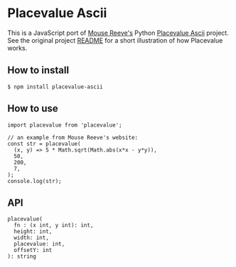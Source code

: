 # Placevalue Ascii

This is a JavaScript port of [Mouse Reeve's](https://github.com/mouse-reeve) Python [Placevalue Ascii](https://github.com/mouse-reeve/placevalue_ascii) project. See the original project [README](https://github.com/mouse-reeve/placevalue_ascii/blob/master/README.md) for a short illustration of how Placevalue works.

## How to install

```
$ npm install placevalue-ascii
```

## How to use

```
import placevalue from 'placevalue';

// an example from Mouse Reeve's website:
const str = placevalue(
  (x, y) => 5 * Math.sqrt(Math.abs(x*x - y*y)),
  50,
  200,
  7,
);
console.log(str);
```

## API
```
placevalue(
  fn : (x int, y int): int,
  height: int,
  width: int,
  placevalue: int,
  offsetY: int
): string
```
